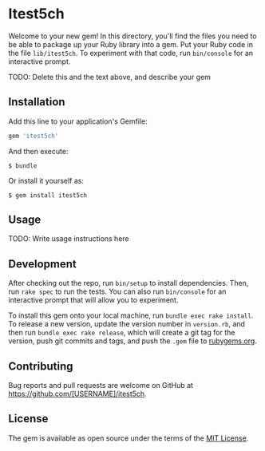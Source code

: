 # Itest5ch

Welcome to your new gem! In this directory, you'll find the files you need to be able to package up your Ruby library into a gem. Put your Ruby code in the file `lib/itest5ch`. To experiment with that code, run `bin/console` for an interactive prompt.

TODO: Delete this and the text above, and describe your gem

## Installation

Add this line to your application's Gemfile:

```ruby
gem 'itest5ch'
```

And then execute:

    $ bundle

Or install it yourself as:

    $ gem install itest5ch

## Usage

TODO: Write usage instructions here

## Development

After checking out the repo, run `bin/setup` to install dependencies. Then, run `rake spec` to run the tests. You can also run `bin/console` for an interactive prompt that will allow you to experiment.

To install this gem onto your local machine, run `bundle exec rake install`. To release a new version, update the version number in `version.rb`, and then run `bundle exec rake release`, which will create a git tag for the version, push git commits and tags, and push the `.gem` file to [rubygems.org](https://rubygems.org).

## Contributing

Bug reports and pull requests are welcome on GitHub at https://github.com/[USERNAME]/itest5ch.

## License

The gem is available as open source under the terms of the [MIT License](https://opensource.org/licenses/MIT).
